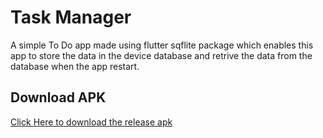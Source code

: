 # Task Manager
A simple To Do app made using flutter sqflite package which enables this app to store the data in the device database and retrive the data from the database when the app restart. 

## Download APK
[Click Here to download the release apk](https://github.com/piyush-vrma/Task-Manager/raw/master/build/app/outputs/flutter-apk/app-release.apk)
